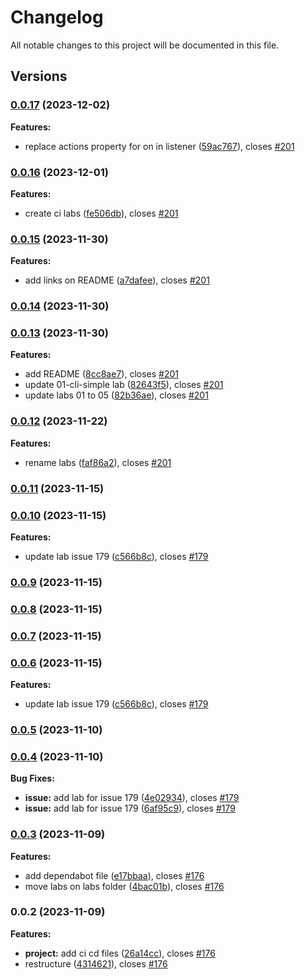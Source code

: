 # Changelog

All notable changes to this project will be documented in this file.

## Versions

### [0.0.17](https://github.com/FlavioLionelRita/lambdaorm-labs/compare/v0.0.16...v0.0.17) (2023-12-02)

**Features:**

* replace actions property for on in listener ([59ac767](https://github.com/FlavioLionelRita/lambdaorm-labs/commit/59ac767e0a2bd52be13dadc92999320256786f41)), closes [#201](https://github.com/FlavioLionelRita/lambdaorm-labs/issues/201)

### [0.0.16](https://github.com/FlavioLionelRita/lambdaorm-labs/compare/v0.0.15...v0.0.16) (2023-12-01)

**Features:**

* create ci labs ([fe506db](https://github.com/FlavioLionelRita/lambdaorm-labs/commit/fe506db2a1749d9b1cdacbcb5f0f6600b407f3d1)), closes [#201](https://github.com/FlavioLionelRita/lambdaorm-labs/issues/201)

### [0.0.15](https://github.com/FlavioLionelRita/lambdaorm-labs/compare/v0.0.14...v0.0.15) (2023-11-30)

**Features:**

* add links on README ([a7dafee](https://github.com/FlavioLionelRita/lambdaorm-labs/commit/a7dafeee237247986c9e69ed8b5d998382c61f1c)), closes [#201](https://github.com/FlavioLionelRita/lambdaorm-labs/issues/201)

### [0.0.14](https://github.com/FlavioLionelRita/lambdaorm-labs/compare/v0.0.13...v0.0.14) (2023-11-30)

### [0.0.13](https://github.com/FlavioLionelRita/lambdaorm-labs/compare/v0.0.12...v0.0.13) (2023-11-30)

**Features:**

* add README ([8cc8ae7](https://github.com/FlavioLionelRita/lambdaorm-labs/commit/8cc8ae790f2e3a66448bb1eabfc744119805f444)), closes [#201](https://github.com/FlavioLionelRita/lambdaorm-labs/issues/201)
* update 01-cli-simple lab ([82643f5](https://github.com/FlavioLionelRita/lambdaorm-labs/commit/82643f510bd4bccc79977a634dfea5f2088055b5)), closes [#201](https://github.com/FlavioLionelRita/lambdaorm-labs/issues/201)
* update labs 01 to 05 ([82b36ae](https://github.com/FlavioLionelRita/lambdaorm-labs/commit/82b36ae6d60bfa88886c03ccbb01416016a1762e)), closes [#201](https://github.com/FlavioLionelRita/lambdaorm-labs/issues/201)

### [0.0.12](https://github.com/FlavioLionelRita/lambdaorm-labs/compare/v0.0.11...v0.0.12) (2023-11-22)

**Features:**

* rename labs ([faf86a2](https://github.com/FlavioLionelRita/lambdaorm-labs/commit/faf86a2194027b41dbd3df54898f4b275a9f0899)), closes [#201](https://github.com/FlavioLionelRita/lambdaorm-labs/issues/201)

### [0.0.11](https://github.com/FlavioLionelRita/lambdaorm-labs/compare/v0.0.10...v0.0.11) (2023-11-15)

### [0.0.10](https://github.com/FlavioLionelRita/lambdaorm-labs/compare/v0.0.5...v0.0.10) (2023-11-15)

**Features:**

* update lab issue 179 ([c566b8c](https://github.com/FlavioLionelRita/lambdaorm-labs/commit/c566b8c7701ec014a5d401bd52a034968102f4c3)), closes [#179](https://github.com/FlavioLionelRita/lambdaorm-labs/issues/179)

### [0.0.9](https://github.com/FlavioLionelRita/lambdaorm-labs/compare/v0.0.8...v0.0.9) (2023-11-15)

### [0.0.8](https://github.com/FlavioLionelRita/lambdaorm-labs/compare/v0.0.7...v0.0.8) (2023-11-15)

### [0.0.7](https://github.com/FlavioLionelRita/lambdaorm-labs/compare/v0.0.6...v0.0.7) (2023-11-15)

### [0.0.6](https://github.com/FlavioLionelRita/lambdaorm-labs/compare/v0.0.5...v0.0.6) (2023-11-15)

**Features:**

* update lab issue 179 ([c566b8c](https://github.com/FlavioLionelRita/lambdaorm-labs/commit/c566b8c7701ec014a5d401bd52a034968102f4c3)), closes [#179](https://github.com/FlavioLionelRita/lambdaorm-labs/issues/179)

### [0.0.5](https://github.com/FlavioLionelRita/lambdaorm-labs/compare/v0.0.4...v0.0.5) (2023-11-10)

### [0.0.4](https://github.com/FlavioLionelRita/lambdaorm-labs/compare/v0.0.3...v0.0.4) (2023-11-10)

**Bug Fixes:**

* **issue:** add lab for issue 179 ([4e02934](https://github.com/FlavioLionelRita/lambdaorm-labs/commit/4e02934cfa5c3b8ba07e00484b8e969f3c8ea038)), closes [#179](https://github.com/FlavioLionelRita/lambdaorm/issues/179)
* **issue:** add lab for issue 179 ([6af95c9](https://github.com/FlavioLionelRita/lambdaorm-labs/commit/6af95c9f91cb2dfa1a3b6069d81ded7e0e47477e)), closes [#179](https://github.com/FlavioLionelRita/lambdaorm/issues/179)

### [0.0.3](https://github.com/FlavioLionelRita/lambdaorm-labs/compare/v0.0.2...v0.0.3) (2023-11-09)

**Features:**

* add dependabot file ([e17bbaa](https://github.com/FlavioLionelRita/lambdaorm-labs/commit/e17bbaa9cf5fc218b5ee19bc743340fd989e9221)), closes [#176](https://github.com/FlavioLionelRita/lambdaorm/issues/176)
* move labs on labs folder ([4bac01b](https://github.com/FlavioLionelRita/lambdaorm-labs/commit/4bac01bf0027c0fa3085a974e046791c8f40f057)), closes [#176](https://github.com/FlavioLionelRita/lambdaorm/issues/176)

### 0.0.2 (2023-11-09)

**Features:**

* **project:** add ci cd files ([26a14cc](https://github.com/FlavioLionelRita/lambdaorm-labs/commit/26a14cc3068cbff76b8e009d1802531421ff130b)), closes [#176](https://github.com/FlavioLionelRita/lambdaorm-labs/issues/176)
* restructure ([4314621](https://github.com/FlavioLionelRita/lambdaorm-labs/commit/4314621a488b2353b58dfc3e4bf6a24696fc6a88)), closes [#176](https://github.com/FlavioLionelRita/lambdaorm/issues/176)
